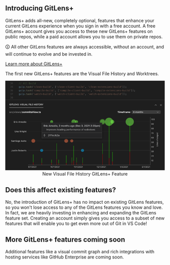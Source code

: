 ## Introducing GitLens+

GitLens+ adds all-new, completely optional, features that enhance your current GitLens experience when you sign in with a free account. A free GitLens+ account gives you access to these new GitLens+ features on public repos, while a paid account allows you to use them on private repos.

🛈 All other GitLens features are always accessible, without an account, and will continue to evolve and be invested in.

[Learn more about GitLens+](https://gitkraken.com/gitlens/plus-features?utm_source=gitlens-extension&utm_medium=in-app-links&utm_campaign=gitlens-plus-links 'Learn more')

The first new GitLens+ features are the Visual File History and Worktrees.

<p align="center">
  <img src="../../images/docs/visual-file-history-hover.png" alt="Visual File History View"/>
  <br/>New Visual File History GitLens+ Feature
</p>

## Does this affect existing features?

No, the introduction of GitLens+ has no impact on existing GitLens features, so you won't lose access to any of the GitLens features you know and love. In fact, we are heavily investing in enhancing and expanding the GitLens feature set. Creating an account simply gives you access to a subset of new features that will enable you to get even more out of Git in VS Code!

## More GitLens+ features coming soon

Additional features like a visual commit graph and rich integrations with hosting services like GitHub Enterprise are coming soon.
